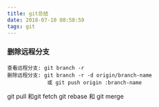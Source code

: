```yaml
---
title: git总结
date: 2018-07-10 08:58:59
tags: git
---
```

### 删除远程分支

    查看远程分支: git branch -r
    删除远程分支: git branch -r -d origin/branch-name
                 或 git push origin :branch-name

git pull 和git fetch
git rebase 和 git merge